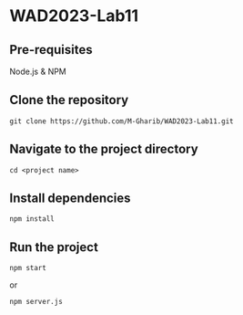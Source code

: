 # WAD2023-Lab11


## Pre-requisites
Node.js \& NPM

## Clone the repository
```
git clone https://github.com/M-Gharib/WAD2023-Lab11.git
```

## Navigate to the project directory
```
cd <project name>
```

## Install dependencies
```
npm install
```

## Run the project
```
npm start
```

or 
```
npm server.js
```
